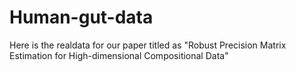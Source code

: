 # Human-gut-data
Here is the realdata for our paper titled as "Robust Precision Matrix Estimation for High-dimensional Compositional Data"
